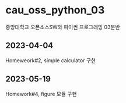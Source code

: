 # cau_oss_python_03
중앙대학교 오픈소스SW와 파이썬 프로그래밍 03분반

## 2023-04-04
Homeweork#2, simple calculator 구현

## 2023-05-19
Homework#4, figure 모듈 구현